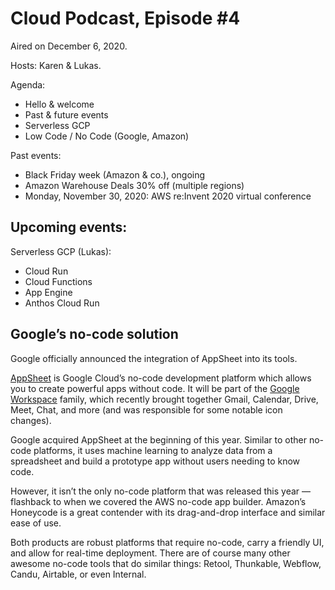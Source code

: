 # Cloud Podcast, Episode #4

Aired on December 6, 2020.

Hosts: Karen & Lukas.

Agenda:
- Hello & welcome
- Past & future events
- Serverless GCP
- Low Code / No Code (Google, Amazon)

Past events:
- Black Friday week (Amazon & co.), ongoing
- Amazon Warehouse Deals 30% off (multiple regions)
- Monday, November 30, 2020: AWS re:Invent 2020 virtual conference

Upcoming events:
---

Serverless GCP (Lukas):
- Cloud Run
- Cloud Functions
- App Engine
- Anthos Cloud Run

## Google’s no-code solution

Google officially announced the integration of AppSheet into its tools.

[AppSheet](https://www.appsheet.com/) is Google Cloud’s no-code development platform which allows you to create powerful apps without code. It will be part of the [Google Workspace](https://cloud.google.com/blog/products/workspace/introducing-google-workspace) family, which recently brought together Gmail, Calendar, Drive, Meet, Chat, and more (and was responsible for some notable icon changes).

Google acquired AppSheet at the beginning of this year. Similar to other no-code platforms, it uses machine learning to analyze data from a spreadsheet and build a prototype app without users needing to know code.

However, it isn’t the only no-code platform that was released this year — flashback to when we covered the AWS no-code app builder. Amazon’s Honeycode is a great contender with its drag-and-drop interface and similar ease of use.

Both products are robust platforms that require no-code, carry a friendly UI, and allow for real-time deployment. There are of course many other awesome no-code tools that do similar things: Retool, Thunkable, Webflow, Candu, Airtable, or even Internal.
